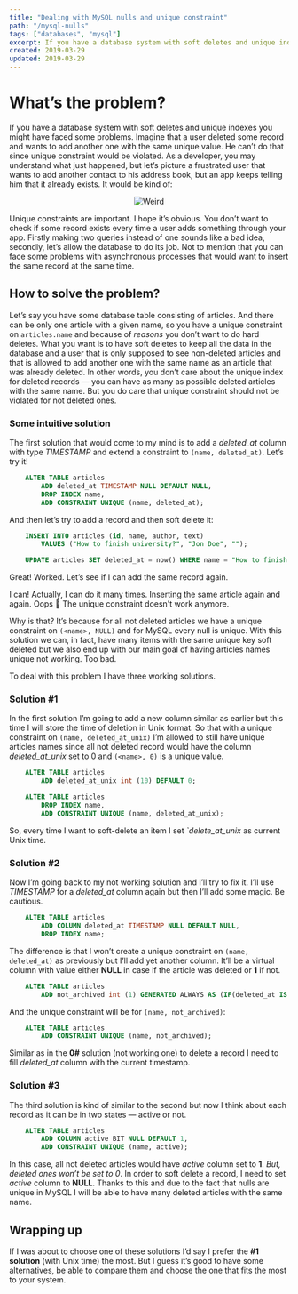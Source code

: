 ```yaml
---
title: "Dealing with MySQL nulls and unique constraint"
path: "/mysql-nulls"
tags: ["databases", "mysql"]
excerpt: If you have a database system with soft deletes and unique indexes you might have faced some problems. Imagine that a user deleted some record and wants to add another one with the same unique value. He can’t do that since unique constraint would be violated...
created: 2019-03-29
updated: 2019-03-29
---
```


# What’s the problem?

If you have a database system with soft deletes and unique indexes you might have faced some problems. Imagine that a user deleted some record and wants to add another one with the same unique value. He can’t do that since unique constraint would be violated. As a developer, you may understand what just happened, but let’s picture a frustrated user that wants to add another contact to his address book, but an app keeps telling him that it already exists. It would be kind of:

<div style="text-align: center; max-width: 100%;">
    <img alt="Weird" src="https://media.giphy.com/media/b3ETeleegHXG0/giphy.gif" style="max-width: 100%"/>
</div>

Unique constraints are important. I hope it’s obvious. You don’t want to check if some record exists every time a user adds something through your app. Firstly making two queries instead of one sounds like a bad idea, secondly, let’s allow the database to do its job. Not to mention that you can face some problems with asynchronous processes that would want to insert the same record at the same time.

## How to solve the problem?

Let’s say you have some database table consisting of articles. And there can be only one article with a given name, so you have a unique constraint on `articles.name` and because of _reasons_ you don’t want to do hard deletes. What you want is to have soft deletes to keep all the data in the database and a user that is only supposed to see non-deleted articles and that is allowed to add another one with the same name as an article that was already deleted. In other words, you don’t care about the unique index for deleted records — you can have as many as possible deleted articles with the same name. But you do care that unique constraint should not be violated for not deleted ones.

### Some intuitive solution

The first solution that would come to my mind is to add a _deleted_at_ column with type _TIMESTAMP_ and extend a constraint to `(name, deleted_at)`. Let’s try it!

```sql
    ALTER TABLE articles
        ADD deleted_at TIMESTAMP NULL DEFAULT NULL,
        DROP INDEX name,
        ADD CONSTRAINT UNIQUE (name, deleted_at);
```

And then let’s try to add a record and then soft delete it:

```sql
    INSERT INTO articles (id, name, author, text)
        VALUES ("How to finish university?", "Jon Doe", "");

    UPDATE articles SET deleted_at = now() WHERE name = "How to finish university?";
```

Great! Worked. Let’s see if I can add the same record again.

I can! Actually, I can do it many times. Inserting the same article again and again. Oops 🙊 The unique constraint doesn't work anymore.

Why is that? It’s because for all not deleted articles we have a unique constraint on `(<name>, NULL)` and for MySQL every null is unique. With this solution we can, in fact, have many items with the same unique key soft deleted but we also end up with our main goal of having articles names unique not working. Too bad.

To deal with this problem I have three working solutions.

### Solution #1

In the first solution I’m going to add a new column similar as earlier but this time I will store the time of deletion in Unix format. So that with a unique constraint on `(name, deleted_at_unix)` I’m allowed to still have unique articles names since all not deleted record would have the column _deleted_at_unix_ set to 0 and `(<name>, 0)` is a unique value.

```sql
    ALTER TABLE articles
        ADD deleted_at_unix int (10) DEFAULT 0;

    ALTER TABLE articles
        DROP INDEX name,
        ADD CONSTRAINT UNIQUE (name, deleted_at_unix);
```

So, every time I want to soft-delete an item I set _`delete_at_unix_ as current Unix time.

### Solution #2

Now I’m going back to my not working solution and I’ll try to fix it. I’ll use _TIMESTAMP_ for a _deleted_at_ column again but then I’ll add some magic. Be cautious.

```sql
    ALTER TABLE articles
        ADD COLUMN deleted_at TIMESTAMP NULL DEFAULT NULL,
        DROP INDEX name;
```

The difference is that I won’t create a unique constraint on `(name, deleted_at)` as previously but I’ll add yet another column. It’ll be a virtual column with value either **NULL** in case if the article was deleted or **1** if not.

```sql
    ALTER TABLE articles
        ADD not_archived int (1) GENERATED ALWAYS AS (IF(deleted_at IS NULL,  1, NULL)) VIRTUAL;
```

And the unique constraint will be for `(name, not_archived)`:

```sql
    ALTER TABLE articles
        ADD CONSTRAINT UNIQUE (name, not_archived);
```

Similar as in the **0#** solution (not working one) to delete a record I need to fill _deleted_at_ column with the current timestamp.

### Solution #3

The third solution is kind of similar to the second but now I think about each record as it can be in two states — active or not.

```sql
    ALTER TABLE articles
        ADD COLUMN active BIT NULL DEFAULT 1,
        ADD CONSTRAINT UNIQUE (name, active);
```

In this case, all not deleted articles would have _active_ column set to **1**. _But, deleted ones won’t be set to 0_. In order to soft delete a record, I need to set _active_ column to **NULL**. Thanks to this and due to the fact that nulls are unique in MySQL I will be able to have many deleted articles with the same name.

## Wrapping up

If I was about to choose one of these solutions I’d say I prefer the **#1 solution** (with Unix time) the most. But I guess it’s good to have some alternatives, be able to compare them and choose the one that fits the most to your system.
